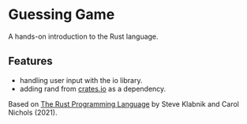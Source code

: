 # Guessing Game

A hands-on introduction to the Rust language.

## Features

- handling user input with the io library.
- adding rand from [crates.io](https://crates.io/) as a dependency.

Based on [The Rust Programming Language](https://doc.rust-lang.org/book/) by Steve Klabnik and Carol Nichols (2021).